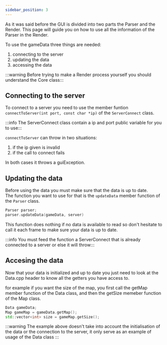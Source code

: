 ```yaml
---
sidebar_position: 3
---
```


As it was said before the GUI is divided into two parts the Parser and the Render.
This page will guide you on how to use all the information of the Parser in the Render.

To use the gameData three things are needed:
1. connecting to the server
2. updating the data
3. accessing the data

:::warning
Before trying to make a Render process yourself you should understand the Core class:::

## Connecting to the server

To connect to a server you need to use the member funtion `connectToServer(int port, const char *ip)` of the `ServerConnect` class.

:::info
The ServerConnect class contain a ip and port public variable for you to use:::

`connectToServer` can throw in two situations:
1. if the ip given is invalid
2. if the call to connect fails

In both cases it throws a guiException.

## Updating the data

Before using the data you must make sure that the data is up to date.\
The function you want to use for that is the `updateData` member function of the `Parser` class.

```cpp
Parser parser;
parser.updateData(gameData, server)
```

This function does nothing if no data is available to read so don't hesitate to call it each frame to make sure your data is up to date.

:::info
You must feed the function a ServerConnect that is already connected to a server or else it will throw:::

## Accesing the data

Now that your data is initialized and up to date you just need to look at the Data.cpp header to know all the getters you have access to.

for example if you want the size of the map, you first call the getMap member function of the Data class, and then the getSize memeber function of the Map class.

```cpp
Data gameData;
Map gameMap = gameData.getMap();
std::vector<int> size = gameMap.getSize();
```

:::warning
The example above doesn't take into account the initialisation of the data or the connection to the server, it only serve as an example of usage of the Data class
:::